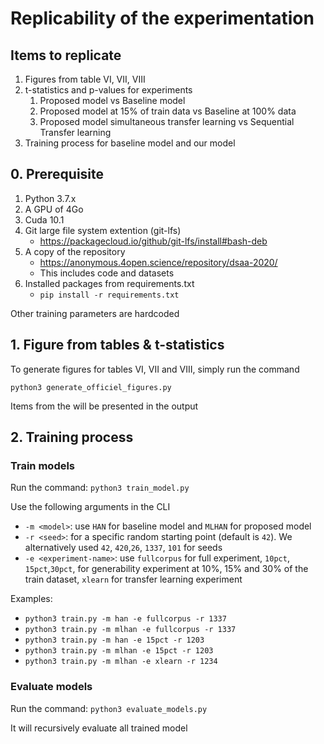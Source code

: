 # Replicability of the experimentation

## Items to replicate
1. Figures from table VI, VII, VIII
1. t-statistics and p-values for experiments
    1. Proposed model vs Baseline model 
    1. Proposed model at 15% of train data vs Baseline at 100% data
    1. Proposed model simultaneous transfer learning vs Sequential Transfer learning
1. Training process for baseline model and our model

## 0. Prerequisite
1. Python 3.7.x
1. A GPU of 4Go
1. Cuda 10.1
1. Git large file system extention (git-lfs)
    * https://packagecloud.io/github/git-lfs/install#bash-deb 
1. A copy of the repository
    * https://anonymous.4open.science/repository/dsaa-2020/
    * This includes code and datasets
1. Installed packages from requirements.txt
    * ``` pip install -r requirements.txt ```   
    
    

Other training parameters are hardcoded 

## 1. Figure from tables & t-statistics
To generate figures for tables VI, VII and VIII, simply run the command 

``` python3 generate_officiel_figures.py ```

Items from the will be presented in the output

     
## 2. Training process
### Train models
Run the command: ``` python3 train_model.py ```

Use the following arguments in the CLI
* `-m <model>`:  use `HAN` for baseline model and `MLHAN` for proposed model
* `-r <seed>`: for a specific random starting point (default is `42`). We alternatively used `42`, `420`,`26`, `1337`, `101` for seeds
* `-e <experiment-name>`: use `fullcorpus` for full experiment, `10pct`, `15pct`,`30pct`, for generability experiment at 10%, 15% and 30% of the train dataset, `xlearn` for transfer learning experiment 

Examples:
- `python3 train.py -m han -e fullcorpus -r 1337`
- `python3 train.py -m mlhan -e fullcorpus -r 1337`
- `python3 train.py -m han -e 15pct -r 1203`
- `python3 train.py -m mlhan -e 15pct -r 1203`
- `python3 train.py -m mlhan -e xlearn -r 1234`

### Evaluate models
Run the command: ```python3 evaluate_models.py```

It will recursively evaluate all trained model
